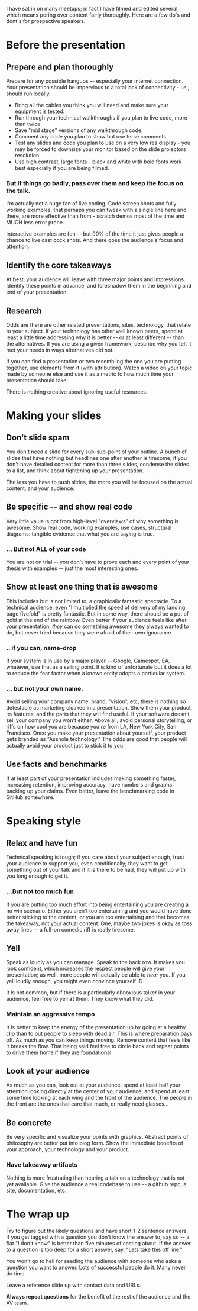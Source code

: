 I have sat in on many meetups; in fact I have filmed and edited several, which means poring over content fairly thoroughly. Here are a few do's and dont's for prospective speakers. 

# Before the presentation 

## Prepare and plan thoroughly

Prepare for any possible hangups -- especially your internet connection. Your presentation should be impervious to a total lack of connectivity - i.e., should run locally. 
* Bring all the cables you think you will need and make sure your equipment is tested. 
* Run through your technical walkthroughs if you plan to live code, more than twice. 
* Save "mid stage" versions of any walkthrough code. 
* Comment any code you plan to show but use terse comments
* Test any slides and code you plan to use on a very low res display - you may be forced to downsize your monitor based on the slide projectors resolution
* Use high contrast, large fonts - black and white with bold fonts work best especially if you are being filmed. 

### But if things go badly, pass over them and keep the focus on the talk. 

I'm actually not a huge fan of live coding. Code screen shots and fully working examples, that perhaps you can tweak with a single line here and there, are more effective than from - scratch demos most of the time and MUCH less error prone. 

Interactive examples are fun -- but 90% of the time it just gives people a chance to live cast cock shots. And there goes the audience's focus and attention. 

## Identify the core takeaways

At best, your audience will leave with three major points and impressions. Identify these points in advance, and foreshadow them in the beginning and end of your presentation. 

## Research

Odds are there are other related presentations, sites, technology, that relate to your subject. If your technology has other well known peers, spend at least a little time addressing why it is better -- or at least different -- than the alternatives. If you are using a given framework, describe why you felt it met your needs in ways alternatives did not. 

If you can find a presentation or two resembling the one you are putting together, use elements from it (with attribution). Watch a video on your topic made by someone else and use it as a metric to how much time your presentation should take. 

There is nothing creative about ignoring useful resources. 

# Making your slides

## Don't slide spam

You don't need a slide for every sub-sub-point of your outline. A bunch of slides that have nothing but headlines one after another is tiresome; if you don't have detailed content for more than three slides, condense the slides to a list, and think about tightening up your presentation. 

The less you have to push slides, the more you will be focused on the actual content, and your audience. 

## Be specific -- and show real code

Very little value is got from high-level "overviews" of why something is awesome. Show real code, working examples, use cases, structural diagrams: tangible evidence that what you are saying is true. 

### ... But not ALL of your code

You are not on trial -- you don't have to prove each and every point of your thesis with examples -- just the most interesting ones. 

## Show at least one thing that is awesome

This includes but is not limited to, a graphically fantastic spectacle. To a technical audience, even "I multiplied the speed of delivery of my landing page fivefold" is pretty fantastic. But in some way, there should be a pot of gold at the end of the rainbow. Even better if your audience feels like after your presentation, *they* can do something awesome they always wanted to do, but never tried because they were afraid of their own ignorance. 

### .. if you can, name-drop

If your system is in use by a major player -- Google, Gamespot, EA, whatever, use that as a selling point. It is kind of unfortunate but it does a lot to reduce the fear factor when a known entity adopts a particular system.

### ... but not your own name.

Avoid selling your company name, brand, "vision", etc; there is nothing so detestable as marketing cloaked in a presentation. Show them your product, its features, and the parts that they will find useful. If your software doesn't sell your company you won't either. Above all, avoid personal storytelling, or riffs on how cool you are because you're from LA, New York City, San Francisco. Once you make your presentation about yourself, your product gets branded as "Asshole technology." The odds are good that people will actually avoid your product just to stick it to you. 

## Use facts and benchmarks

If at least part of your presentation includes making something faster, increasing retention, improving accuracy, have numbers and graphs backing up your claims. Even better, leave the benchmarking code in GitHub somewhere. 

# Speaking style

## Relax and have fun

Technical speaking is tough; if you care about your subject enough, trust your audience to support you, even conditionally; they want to get something out of your talk and if it is there to be had, they will put up with you long enough to get it. 

### ...But not too much fun

If you are putting too much effort into being entertaining you are creating a no win scenario. Either you aren't too entertaining and you would have done better sticking to the content, or you are too entertaining and that becomes the takeaway, not your actual content. One, maybe two jokes is okay as toss away lines -- a full-on comedic riff is really tiresome. 

## Yell

Speak as loudly as you can manage. Speak to the back row. It makes you look confident, which increases the respect people will give your presentation; as well, more people will actually be able to *hear* you. If you yell loudly enough, you might even convince yourself :D

It is not common, but if there is a particularly obnoxious talker in your audience, feel free to yell **at** them. They know what they did. 

### Maintain an aggressive tempo

It is better to keep the energy of the presentation up by going at a healthy clip than to put people to sleep with dead air. This is where preparation pays off. As much as you can keep things moving. Remove content that feels like it breaks the flow. That being said feel free to circle back and repeat points to drive them home if they are foundational. 

## Look at your audience

As much as you can, look out at your audience. spend at least half your attention looking directly at the center of your audience, and spend at least some time looking at each wing and the front of the audience. The people in the front are the ones that care that much, or really need glasses... 

## Be concrete

Be very specific and visualize your points with graphics. Abstract points of philosophy are better put into blog form. Show the immediate benefits of your approach, your technology and your product. 

### Have takeaway artifacts

Nothing is more frustrating than hearing a talk on a technology that is not yet available. Give the audience a real codebase to use -- a github repo, a site, documentation, etc. 

# The wrap up

Try to figure out the likely questions and have short 1-2 sentence answers. If you get tagged with a question you don't know the answer to, say so -- a flat "I don't know" is better than five minutes of casting about. If the answer to a question is too deep for a short answer, say, "Lets take this off line."

You won't go to hell for seeding the audience with someone who asks a question you want to answer. Lots of successful people do it. Many never do time. 

Leave a reference slide up with contact data and URLs. 

**Always repeat questions** for the benefit of the rest of the audience and the AV team.